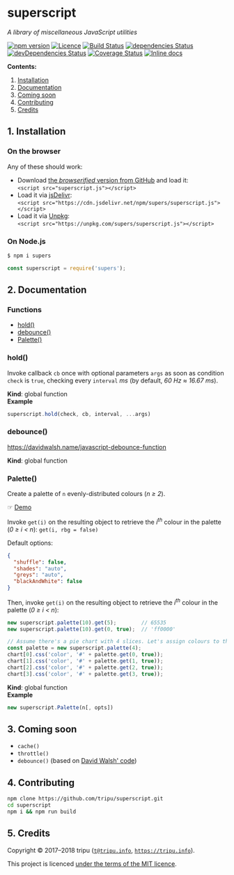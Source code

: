 # superscript

*A library of miscellaneous JavaScript utilities*

[![npm version](https://img.shields.io/npm/v/supers.svg)](https://npmjs.org/package/supers)
[![Licence](https://img.shields.io/npm/l/supers.svg)](https://github.com/tripu/superscript/blob/master/LICENSE.md)
[![Build Status](https://travis-ci.org/tripu/superscript.svg?branch=master)](https://travis-ci.org/tripu/superscript)
[![dependencies Status](https://david-dm.org/tripu/superscript/status.svg)](https://david-dm.org/tripu/superscript)
[![devDependencies Status](https://david-dm.org/tripu/superscript/dev-status.svg)](https://david-dm.org/tripu/superscript?type=dev)
[![Coverage Status](https://coveralls.io/repos/github/tripu/superscript/badge.svg?branch=master)](https://coveralls.io/github/tripu/superscript?branch=master)
[![Inline docs](https://inch-ci.org/github/tripu/superscript.svg?branch=master)](https://inch-ci.org/github/tripu/superscript)

**Contents:**

1. [Installation](#1-installation)
1. [Documentation](#2-documentation)
1. [Coming soon](#3-coming-soon)
1. [Contributing](#4-contributing)
1. [Credits](#5-credits)

## 1. Installation

### On the browser

Any of these should work:

* Download [the *browserified* version from GitHub](https://raw.githubusercontent.com/tripu/superscript/master/superscript.js) and load it:  
  `<script src="superscript.js"></script>`
* Load it via [jsDelivr](https://www.jsdelivr.com/):  
  `<script src="https://cdn.jsdelivr.net/npm/supers/superscript.js"></script>`
* Load it via [Unpkg](https://unpkg.com/):  
`<script src="https://unpkg.com/supers/superscript.js"></script>`

### On Node.js

```bash
$ npm i supers
```

```javascript
const superscript = require('supers');
```

## 2. Documentation

### Functions

* [hold()](#hold)
* [debounce()](#debounce)
* [Palette()](#Palette)

<a name="hold"></a>

### hold()
Invoke callback `cb` once with optional parameters `args` as soon as condition `check` is `true`, checking every `interval` *ms*
(by default, *60 Hz ≈ 16.67 ms*).

**Kind**: global function  
**Example**  
```js
superscript.hold(check, cb, interval, ...args)
```
<a name="debounce"></a>

### debounce()
https://davidwalsh.name/javascript-debounce-function

**Kind**: global function  
<a name="Palette"></a>

### Palette()
Create a palette of `n` evenly-distributed colours (*n ≥ 2*).

&#9758; [Demo](https://codepen.io/tripu/full/JEMBoN)

Invoke <code>get(i)</code> on the resulting object to retrieve the <em>i<sup>th</sup></em> colour in the palette (<em>0 ≥ i < n</em>):
<code>get(i, rbg = false)</code>

Default options:

```json
{
  "shuffle": false,
  "shades": "auto",
  "greys": "auto",
  "blackAndWhite": false
}
```

Then, invoke `get(i)` on the resulting object to retrieve the *i<sup>th</sup>* colour in the palette (*0 ≥ i < n*):

```javascript
new superscript.palette(10).get(5);        // 65535
new superscript.palette(10).get(0, true);  // 'ff0000'
```

```javascript
// Assume there's a pie chart with 4 slices. Let's assign colours to them:
const palette = new superscript.palette(4);
chart[0].css('color', '#' + palette.get(0, true));
chart[1].css('color', '#' + palette.get(1, true));
chart[2].css('color', '#' + palette.get(2, true));
chart[3].css('color', '#' + palette.get(3, true));
```

**Kind**: global function  
**Example**  
```js
new superscript.Palette(n[, opts])
```

## 3. Coming soon

* `cache()`
* `throttle()`
* `debounce()` (based on [David Walsh' code](https://davidwalsh.name/javascript-debounce-function))

## 4. Contributing

```bash
npm clone https://github.com/tripu/superscript.git
cd superscript
npm i && npm run build
```

## 5. Credits

Copyright &copy; 2017&ndash;2018 tripu ([`t@tripu.info`](mailto:t@tripu.info), [`https://tripu.info`](https://tripu.info/)).

This project is licenced [under the terms of the MIT licence](https://github.com/tripu/superscript/blob/master/LICENSE.md).
